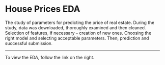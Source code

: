 # House Prices EDA
The study of parameters for predicting the price of real estate. During the study, data was downloaded, thoroughly examined and then cleaned. Selection of features, if necessary – creation of new ones. Choosing the right model and selecting acceptable parameters. Then, prediction and successful submission.

---
To view the EDA, follow the link on the right.
